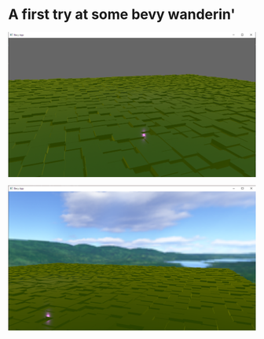 # A first try at some bevy wanderin'

![landscape](screenshots/landscape_2023-03-30.png)

![landscape w skybox](screenshots/landscape-w-skybox_2023-03-30.png)
